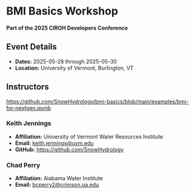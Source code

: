 # BMI Basics Workshop

**Part of the 2025 CIROH Developers Conference**

## Event Details
- **Dates:** 2025-05-28 through 2025-05-30
- **Location:** University of Vermont, Burlington, VT

## Instructors
https://github.com/SnowHydrology/bmi-basics/blob/main/examples/bmi-for-nextgen.ipynb

### Keith Jennings
- **Affiliation:** University of Vermont Water Resources Institute
- **Email:** keith.jennings@uvm.edu
- **GitHub:** https://github.com/SnowHydrology

### Chad Perry
- **Affiliation:** Alabama Water Institute
- **Email:** bcperry2@crimson.ua.edu
